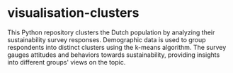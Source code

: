 # visualisation-clusters
This Python repository clusters the Dutch population by analyzing their sustainability survey responses. Demographic data is used to group respondents into distinct clusters using the k-means algorithm. The survey gauges attitudes and behaviors towards sustainability, providing insights into different groups' views on the topic.
